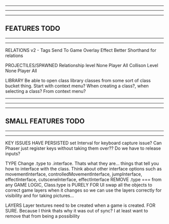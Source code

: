 --------------------------------------------------------------------------------------
--------------------------------------------------------------------------------------
--------------------------------------------------------------------------------------
FEATURES TODO
--------------------------------------------------------------------------------------
--------------------------------------------------------------------------------------
--------------------------------------------------------------------------------------

RELATIONS v2 - Tags
  Send To Game Overlay Effect
  Better Shorthand for relations

  PROJECTILES/SPAWNED
  Relationship level
    None
    Player
    All
  Collison Level
    None
    Player
    All

LIBRARY
  Be able to open class library classes from some sort of class bucket thing. Start with context menu?
  When creating a class?, when selecting a class? From context menu?

--------------------------------------------------------------------------------------
--------------------------------------------------------------------------------------
--------------------------------------------------------------------------------------
SMALL FEATURES TODO
--------------------------------------------------------------------------------------
--------------------------------------------------------------------------------------
--------------------------------------------------------------------------------------

KEY ISSUES HAVE PERSISTED
  set Interval for keyboard capture issue?
  Can Phaser just register keys without taking them over??
  Do we have to release inputs?

TYPE
  Change .type to .interface. Thats what they are... things that tell you how to interface with the class. Think about other interface options such as movementInterface, controlledMovementInterface, jumpInterface, effectInterface, cutsceneInterface, effectInterface
  REMOVE .type === from any GAME LOGIC, Class.type is PURELY FOR UI
  swap all the objects to correct game layers when it changes so we can use the layers correctly for visibility and for taking pictures...

LAYERS
  Layer textures need to be created when a game is created. FOR SURE. Because I think thats why it was out of sync? I at least want to remove that from being a possibility